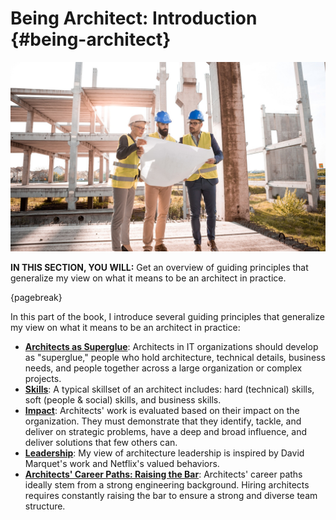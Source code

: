 

# Being Architect: Introduction {#being-architect}

![image by borko manigoda from pixabay](assets/images/arch/architect-3979490_1920.jpg)

**IN THIS SECTION, YOU WILL:**  Get an overview of guiding principles that generalize my view on what it means to be an architect in practice.

{pagebreak}

In this part of the book, I introduce several guiding principles that generalize my view on what it means to be an architect in practice:

* **[Architects as Superglue](#superglue)**: Architects in IT organizations should develop as "superglue," people who hold architecture, technical details, business needs, and people together across a large organization or complex projects.
* **[Skills](#impact)**: A typical skillset of an architect includes: hard (technical) skills, soft (people & social) skills, and business skills.
* **[Impact](#impact)**: Architects' work is evaluated based on their impact on the organization. They must demonstrate that they identify, tackle, and deliver on strategic problems, have a deep and broad influence, and deliver solutions that few others can.
* **[Leadership](#leadership)**: My view of architecture leadership is inspired by David Marquet's work and Netflix's valued behaviors.
* **[Architects' Career Paths: Raising the Bar](#career)**: Architects' career paths ideally stem from a strong engineering background. Hiring architects requires constantly raising the bar to ensure a strong and diverse team structure.
